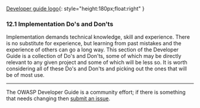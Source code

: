 [Developer guide logo](../../assets/images/dg_logo_bbd.png "OWASP Developer Guide"){: style="height:180px;float:right" }

### 12.1 Implementation Do's and Don'ts

Implementation demands technical knowledge, skill and experience.
There is no substitute for experience, but learning from past mistakes and the experience of others can go a long way.
This section of the Developer Guide is a collection of Do's and Don'ts,
some of which may be directly relevant to any given project and some of which will be less so.
It is worth considering all of these Do's and Don'ts and picking out the ones that will be of most use.

----

The OWASP Developer Guide is a community effort; if there is something that needs changing then [submit an issue][issue0740].

[issue0740]: https://github.com/OWASP/DevGuide/issues/new?labels=enhancement&template=request.md&title=Update:%2012-appendices/01-implementation-dos-donts/00-toc
